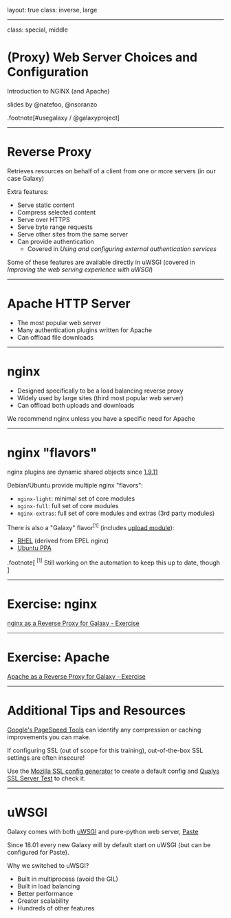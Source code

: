 layout: true
class: inverse, large

---
class: special, middle
# (Proxy) Web Server Choices and Configuration

Introduction to NGINX (and Apache)

slides by @natefoo, @nsoranzo

.footnote[\#usegalaxy / @galaxyproject]

---
# Reverse Proxy

Retrieves resources on behalf of a client from one or more servers (in our case Galaxy)

Extra features:
- Serve static content
- Compress selected content
- Serve over HTTPS
- Serve byte range requests
- Serve other sites from the same server
- Can provide authentication
  - Covered in _Using and configuring external authentication services_

Some of these features are available directly in uWSGI (covered in _Improving the web serving experience with uWSGI_)

---
# Apache HTTP Server

- The most popular web server
- Many authentication plugins written for Apache
- Can offload file downloads

---
# nginx

- Designed specifically to be a load balancing reverse proxy
- Widely used by large sites (third most popular web server)
- Can offload both uploads and downloads

We recommend nginx unless you have a specific need for Apache

---
# nginx "flavors"

nginx plugins are dynamic shared objects since [1.9.11](https://www.nginx.com/blog/compiling-dynamic-modules-nginx-plus/)

Debian/Ubuntu provide multiple nginx "flavors":
- `nginx-light`: minimal set of core modules
- `nginx-full`: full set of core modules
- `nginx-extras`: full set of core modules and extras (3rd party modules)

There is also a "Galaxy" flavor<sup>[1]</sup> (includes [upload module](https://github.com/vkholodkov/nginx-upload-module)):
- [RHEL](https://depot.galaxyproject.org/yum/) (derived from EPEL nginx)
- [Ubuntu PPA](https://launchpad.net/~galaxyproject/+archive/ubuntu/nginx)

.footnote[
<sup>[1]</sup> Still working on the automation to keep this up to date, though
]

---
# Exercise: nginx

[nginx as a Reverse Proxy for Galaxy - Exercise](https://github.com/galaxyproject/dagobah-training/blob/2019-pennstate/sessions/03-production-basics/ex3-nginx.md)

---
# Exercise: Apache

[Apache as a Reverse Proxy for Galaxy - Exercise](https://github.com/galaxyproject/dagobah-training/blob/2018-gccbosc/sessions/03-production-basics/ex4-apache.md)

---
# Additional Tips and Resources

[Google's PageSpeed Tools](https://developers.google.com/speed/pagespeed/insights/) can identify any compression or caching improvements you can make.

If configuring SSL (out of scope for this training), out-of-the-box SSL settings are often insecure!

Use the [Mozilla SSL config generator](https://mozilla.github.io/server-side-tls/ssl-config-generator/) to create a default config and [Qualys SSL Server Test](https://www.ssllabs.com/ssltest/analyze.html) to check it.

---
# uWSGI

Galaxy comes with both [uWSGI](http://uwsgi-docs.readthedocs.io/en/latest/) and pure-python web server, [Paste](http://pythonpaste.org/)

Since 18.01 every new Galaxy will by default start on uWSGI (but can be configured for Paste).

Why we switched to uWSGI?
- Built in multiprocess (avoid the GIL)
- Built in load balancing
- Better performance
- Greater scalability
- Hundreds of other features
